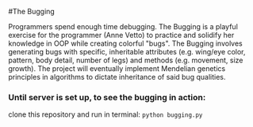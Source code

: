 #The Bugging

Programmers spend enough time debugging. The Bugging is a playful exercise for the programmer (Anne Vetto) to practice and solidify her knowledge in OOP while creating colorful "bugs". The Bugging involves generating bugs with specific, inheritable attributes (e.g. wing/eye color, pattern, body detail, number of legs) and methods (e.g. movement, size growth). The project will eventually implement Mendelian genetics principles in algorithms to dictate inheritance of said bug qualities.

### Until server is set up, to see the bugging in action:

clone this repository and run in terminal:
    `python bugging.py`
